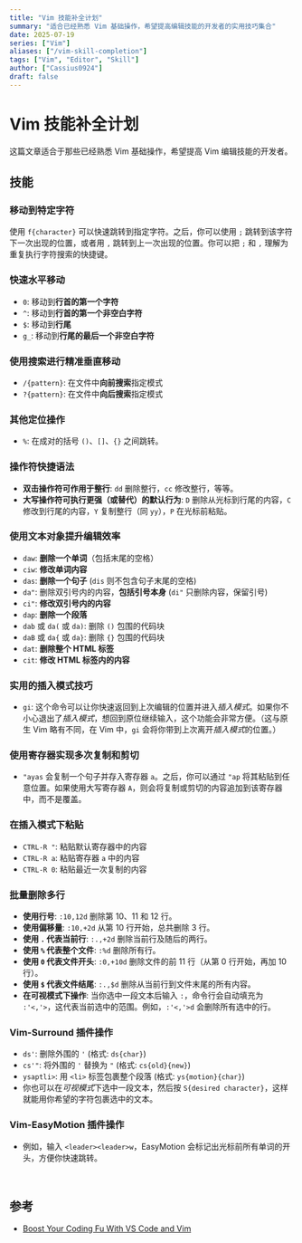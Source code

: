 ```yaml
---
title: "Vim 技能补全计划"
summary: "适合已经熟悉 Vim 基础操作，希望提高编辑技能的开发者的实用技巧集合"
date: 2025-07-19
series: ["Vim"]
aliases: ["/vim-skill-completion"]
tags: ["Vim", "Editor", "Skill"]
author: ["Cassius0924"]
draft: false
---
```


# Vim 技能补全计划

这篇文章适合于那些已经熟悉 Vim 基础操作，希望提高 Vim 编辑技能的开发者。

## 技能

### 移动到特定字符

使用 `f{character}` 可以快速跳转到指定字符。之后，你可以使用 `;` 跳转到该字符下一次出现的位置，或者用 `,` 跳转到上一次出现的位置。你可以把 `;` 和 `,` 理解为重复执行字符搜索的快捷键。

### 快速水平移动

- `0`: 移动到**行首的第一个字符**
- `^`: 移动到**行首的第一个非空白字符**
- `$`: 移动到**行尾**
- `g_`: 移动到**行尾的最后一个非空白字符**

### 使用搜索进行精准垂直移动

- `/{pattern}`: 在文件中**向前搜索**指定模式
- `?{pattern}`: 在文件中**向后搜索**指定模式

### 其他定位操作

- `%`: 在成对的括号 `()`、`[]`、`{}` 之间跳转。

### 操作符快捷语法

- **双击操作符可作用于整行**: `dd` 删除整行，`cc` 修改整行，等等。
- **大写操作符可执行更强（或替代）的默认行为**: `D` 删除从光标到行尾的内容，`C` 修改到行尾的内容，`Y` 复制整行（同 `yy`），`P` 在光标前粘贴。

### 使用文本对象提升编辑效率
        
- `daw`: **删除一个单词**（包括末尾的空格）
- `ciw`: **修改单词内容**
- `das`: **删除一个句子** (`dis` 则不包含句子末尾的空格)
- `da"`: 删除双引号内的内容，**包括引号本身** (`di"` 只删除内容，保留引号)
- `ci"`: **修改双引号内的内容**
- `dap`: **删除一个段落**
- `dab` 或 `da(` 或 `da)`: 删除 `()` 包围的代码块
- `daB` 或 `da{` 或 `da}`: 删除 `{}` 包围的代码块
- `dat`: **删除整个 HTML 标签**
- `cit`: **修改 HTML 标签内的内容**

### 实用的插入模式技巧

- `gi`: 这个命令可以让你快速返回到上次编辑的位置并进入*插入模式*。如果你不小心退出了*插入模式*，想回到原位继续输入，这个功能会非常方便。（这与原生 Vim 略有不同，在 Vim 中，`gi` 会将你带到上次离开*插入模式*的位置。）

### 使用寄存器实现多次复制和剪切

- `"ayas` 会复制一个句子并存入寄存器 `a`。之后，你可以通过 `"ap` 将其粘贴到任意位置。如果使用大写寄存器 `A`，则会将复制或剪切的内容追加到该寄存器中，而不是覆盖。

### 在插入模式下粘贴

- `CTRL-R "`: 粘贴默认寄存器中的内容
- `CTRL-R a`: 粘贴寄存器 `a` 中的内容
- `CTRL-R 0`: 粘贴最近一次复制的内容

### 批量删除多行

- **使用行号**: `:10,12d` 删除第 10、11 和 12 行。
- **使用偏移量**: `:10,+2d` 从第 10 行开始，总共删除 3 行。
- **使用 `.` 代表当前行**: `:.,+2d` 删除当前行及随后的两行。
- **使用 `%` 代表整个文件**: `:%d` 删除所有行。
- **使用 `0` 代表文件开头**: `:0,+10d` 删除文件的前 11 行（从第 0 行开始，再加 10 行）。
- **使用 `$` 代表文件结尾**: `:.,$d` 删除从当前行到文件末尾的所有内容。
- **在可视模式下操作**: 当你选中一段文本后输入 `:`，命令行会自动填充为 `:'<,'>`，这代表当前选中的范围。例如，`:'<,'>d` 会删除所有选中的行。

### Vim-Surround 插件操作

- `ds'`: 删除外围的 `'` (格式: `ds{char}`)
- `cs'"`: 将外围的 `'` 替换为 `"` (格式: `cs{old}{new}`)
- `ysaptli>`: 用 `<li>` 标签包裹整个段落 (格式: `ys{motion}{char}`)
- 你也可以在*可视模式*下选中一段文本，然后按 `S{desired character}`，这样就能用你希望的字符包裹选中的文本。

### Vim-EasyMotion 插件操作

- 例如，输入 `<leader><leader>w`，EasyMotion 会标记出光标前所有单词的开头，方便你快速跳转。

<br>

## 参考

- [Boost Your Coding Fu With VS Code and Vim](https://www.barbarianmeetscoding.com/boost-your-coding-fu-with-vscode-and-vim/foreword)
